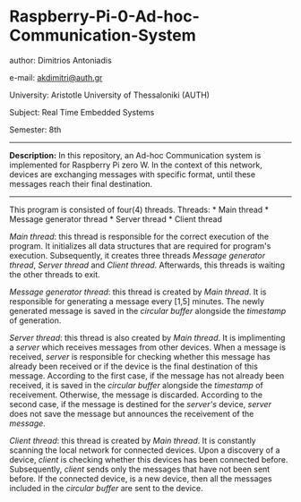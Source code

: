 # Raspberry-Pi-0-Ad-hoc-Communication-System

author:       Dimitrios Antoniadis

e-mail:       akdimitri@auth.gr

University:   Aristotle University of Thessaloniki (AUTH)

Subject:      Real Time Embedded Systems

Semester:     8th

---


**Description:** In this repository, an Ad-hoc Communication system is implemented for Raspberry Pi zero W. In the context of this network, devices are exchanging messages with specific format, until these messages reach their final destination.

---

This program is consisted of four(4) threads.
Threads:
    * Main thread
    * Message generator thread
    * Server thread
    * Client thread


_Main thread_:  this thread is responsible for the correct execution of the program. It initializes all data structures that are required for program's execution. Subsequently, it creates three threads _Message generator thread_, _Server thread_ and _Client thread_. Afterwards, this threads is waiting the other threads to exit.

_Message generator thread_: this thread is created by _Main thread_. It is responsible for generating a message every [1,5] minutes. The newly generated message is saved in the _circular buffer_ alongside the _timestamp_ of generation.

_Server thread_: this thread is also created by _Main thread_. It is implimenting a _server_ which receives messages from other devices. When a message is received, _server_ is responsible for checking whether this message has already been received or if the device is the final destination of this message. According to the first case, if the message has not already been received, it is saved in the _circular buffer_ alongside the _timestamp_ of receivement. Otherwise, the message is discarded. According to the second case, if the message is destined for the _server's_ device, _server_ does not save the message but announces the receivement of the _message_.

_Client thread_: this thread is created by _Main thread_. It is constantly scanning the local network for connected devices. Upon a discovery of a device, _client_ is checking whether this devices has been connected before. Subsequently, _client_ sends only the messages that have not been sent before. If the connected device, is a new device, then all the messages included in the _circular buffer_ are sent to the device.
